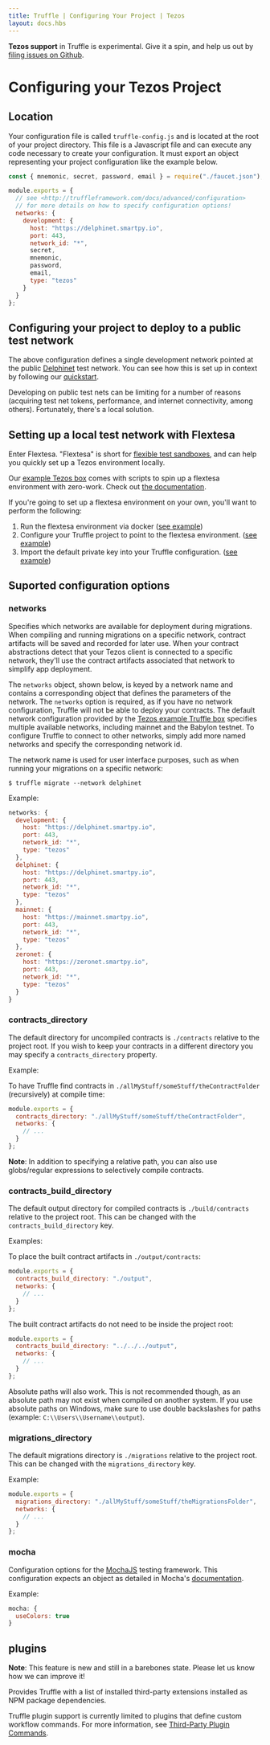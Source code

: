 ```yaml
---
title: Truffle | Configuring Your Project | Tezos
layout: docs.hbs
---
```


<p class="alert alert-danger">
<strong>Tezos support</strong> in Truffle is experimental. Give it a spin, and help us out by <a href="https://github.com/trufflesuite/truffle/issues">filing issues on Github</a>.
</p>

# Configuring your Tezos Project

## Location

Your configuration file is called `truffle-config.js` and is located at the root of your project directory. This file is a Javascript file and can execute any code necessary to create your configuration. It must export an object representing your project configuration like the example below.

```javascript
const { mnemonic, secret, password, email } = require("./faucet.json");

module.exports = {
  // see <http://truffleframework.com/docs/advanced/configuration>
  // for more details on how to specify configuration options!
  networks: {
    development: {
      host: "https://delphinet.smartpy.io",
      port: 443,
      network_id: "*",
      secret,
      mnemonic,
      password,
      email,
      type: "tezos"
    }
  }
};
```

## Configuring your project to deploy to a public test network

The above configuration defines a single development network pointed at the public [Delphinet](https://tezos.gitlab.io/introduction/test_networks.html) test network. You can see how this is set up in context by following our [quickstart](/docs/tezos/truffle/quickstart).

Developing on public test nets can be limiting for a number of reasons (acquiring test net tokens, performance, and internet connectivity, among others). Fortunately, there's a local solution.

## Setting up a local test network with Flextesa

Enter Flextesa. "Flextesa" is short for [flexible test sandboxes](https://medium.com/@obsidian.systems/introducing-flextesa-robust-testing-tools-for-tezos-and-its-applications-edc1e336a209), and can help you quickly set up a Tezos environment locally.

Our [example Tezos box](https://github.com/truffle-box/tezos-example-box) comes with scripts to spin up a flextesa environment with zero-work. Check out [the documentation](https://github.com/truffle-box/tezos-example-box#sandbox-management).

If you're going to set up a flextesa environment on your own, you'll want to perform the following:

1. Run the flextesa environment via docker ([see example](https://github.com/truffle-box/tezos-example-box/blob/master/scripts/sandbox/start_sandbox.sh))
1. Configure your Truffle project to point to the flextesa environment. ([see example](https://github.com/truffle-box/tezos-example-box/blob/master/truffle-config.js#L7))
1. Import the default private key into your Truffle configuration. ([see example](https://github.com/truffle-box/tezos-example-box/blob/master/truffle-config.js#L1))


## Suported configuration options

### networks

Specifies which networks are available for deployment during migrations. When compiling and running migrations on a specific network, contract artifacts will be saved and recorded for later use. When your contract abstractions detect that your Tezos client is connected to a specific network, they'll use the contract artifacts associated that network to simplify app deployment. 

The `networks` object, shown below, is keyed by a network name and contains a corresponding object that defines the parameters of the network. The `networks` option is required, as if you have no network configuration, Truffle will not be able to deploy your contracts. The default network configuration provided by the [Tezos example Truffle box](https://github.com/truffle-box/tezos-example-box) specifies multiple available networks, including mainnet and the Babylon testnet. To configure Truffle to connect to other networks, simply add more named networks and specify the corresponding network id.

The network name is used for user interface purposes, such as when running your migrations on a specific network:

```shell
$ truffle migrate --network delphinet
```

Example:

```javascript
networks: {
  development: {
    host: "https://delphinet.smartpy.io",
    port: 443,
    network_id: "*",
    type: "tezos"
  },
  delphinet: {
    host: "https://delphinet.smartpy.io",
    port: 443,
    network_id: "*",
    type: "tezos"
  },
  mainnet: {
    host: "https://mainnet.smartpy.io",
    port: 443,
    network_id: "*",
    type: "tezos"
  },
  zeronet: {
    host: "https://zeronet.smartpy.io",
    port: 443,
    network_id: "*",
    type: "tezos"
  }
}
```

### contracts_directory

The default directory for uncompiled contracts is `./contracts` relative to the project root. If you wish to keep your contracts in a different directory you may specify a `contracts_directory` property.

Example:

To have Truffle find contracts in `./allMyStuff/someStuff/theContractFolder` (recursively) at compile time:

```javascript
module.exports = {
  contracts_directory: "./allMyStuff/someStuff/theContractFolder",
  networks: {
    // ...
  }
};
```

<p class="alert alert-info">
<i class="far fa-info-circle"></i> <strong>Note</strong>: In addition to specifying a relative path, you can also use globs/regular expressions to selectively compile contracts.
</p>

### contracts_build_directory

The default output directory for compiled contracts is `./build/contracts` relative to the project root. This can be changed with the `contracts_build_directory` key.

Examples:

To place the built contract artifacts in `./output/contracts`:

```javascript
module.exports = {
  contracts_build_directory: "./output",
  networks: {
    // ...
  }
};
```

The built contract artifacts do not need to be inside the project root:

```javascript
module.exports = {
  contracts_build_directory: "../../../output",
  networks: {
    // ...
  }
};
```

Absolute paths will also work. This is not recommended though, as an absolute path may not exist when compiled on another system. If you use absolute paths on Windows, make sure to use double backslashes for paths (example: `C:\\Users\\Username\\output`).

### migrations_directory
The default migrations directory is `./migrations` relative to the project root. This can be changed with the `migrations_directory` key.

 Example:

```javascript
module.exports = {
  migrations_directory: "./allMyStuff/someStuff/theMigrationsFolder",
  networks: {
    // ...
  }
};
```


### mocha

Configuration options for the [MochaJS](http://mochajs.org/) testing framework. This configuration expects an object as detailed in Mocha's [documentation](https://github.com/mochajs/mocha/wiki/Using-mocha-programmatically#set-options).

Example:

```javascript
mocha: {
  useColors: true
}
```

## plugins

<p class="alert alert-warning">
<strong>Note</strong>: This feature is new and still in a barebones state. Please let us
know how we can improve it!
</p>

Provides Truffle with a list of installed third-party extensions installed as
NPM package dependencies.

Truffle plugin support is currently limited to plugins that define custom
workflow commands. For more information, see [Third-Party Plugin Commands](/docs/truffle/getting-started/writing-external-scripts#third-party-plugin-commands).
